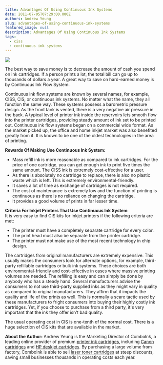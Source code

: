 ```yaml
---
title: Advantages Of Using Continuous Ink Systems
date: 2011-07-05T07:29:00.000Z
authors: Andrew Yeung
slug: advantages-of-using-continuous-ink-systems
featured_image: null
description: Advantages Of Using Continuous Ink Systems
tags:
  - ciss
  - continuous ink systems
---
```

[![](/blog/images/ip1980wciss.gif)](/blog/images/ip1980wciss.gif)

The best way to save money is to decrease the amount of cash you spend on ink cartridges. If a person prints a lot, the total bill can go up to thousands of dollars a year. A great way to save on hard-earned money is by Continuous Ink Flow System.

Continuous ink flow systems are known by several names, for example, CISS, CIS, or continuous ink systems. No matter what the name, they all function the same way. These systems possess a barometric pressure design. As the front tank is vented, there is a very negative air pressure in the back. A typical level of printer ink inside the reservoirs lets smooth flow into the printer cartridges, providing steady amount of ink set to be printed out. Continuous ink flow systems began on a commercial wide format. As the market picked up, the office and home inkjet market was also benefited greatly from it. It is known to be one of the oldest technologies in the area of printing.

**Rewards Of Making Use Continuous Ink System:**

* Mass refill ink is more reasonable as compared to ink cartridges. For the price of one cartridge, you can get enough ink to print five times the same amount. The CISS ink is extremely cost-effective for a user.
* As there is absolutely no cartridge to replace, there is also no plastic waste which is left. This is extremely environmental-friendly.
* It saves a lot of time as exchange of cartridges is not required.
* The cost of maintenance is extremely low and the function of printing is continuous as there is no reliance on changing the cartridge.
* It provides a good volume of prints in far lesser time.

**Criteria For Inkjet Printers That Use Continuous Ink System**\
It is very easy to find CIS kits for inkjet printers if the following criteria are met:

* The printer must have a completely separate cartridge for every color.
* The print head must also be separate from the printer cartridge.
* The printer must not make use of the most recent technology in chip design.

The cartridges from original manufacturers are extremely expensive. This usually makes the consumers look for alternate options, for example, third-party refillable cartridges or bulk ink systems. These choices are both environmental-friendly and cost-effective in cases where massive printing volumes are needed. The refilling is easy and can simply be done by anybody who has a steady hand. Several manufacturers advise the consumers to not use third-party supplied inks as they might vary in quality as compared to original manufacturers. They affirm that it impacts the quality and life of the prints as well. This is normally a scare tactic used by these manufacturers to fright consumers into buying their highly costly ink cartridges. Yet, if you choose to purchase from a third party, it's very important that the ink they offer isn't bad quality.

The usual operating cost in CIS is one-tenth of the normal cost. There is a huge selection of CIS kits that are available in the market.

**About the Author:** Andrew Yeung is the Marketing Director of ComboInk, a leading online provider of premium [printer ink cartridges](https://www.comboink.com/), including [Canon cartridges](https://www.comboink.com/canon-printer-ink-cartridges) and [HP deskjet cartridges](https://www.comboink.com/hewlett-packard-hp-ink-toner-cartridges). By purchasing a large volume from factory, ComboInk is able to sell [laser toner cartridges](https://www.comboink.com/) at steep discounts, saving small businesses thousands in operating costs each year.